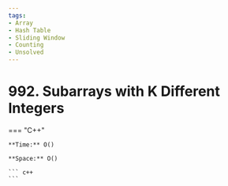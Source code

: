 ```yaml
---
tags:
- Array
- Hash Table
- Sliding Window
- Counting
- Unsolved
---
```



# 992. Subarrays with K Different Integers

=== "C++"

    **Time:** O()

    **Space:** O()

    ``` c++
    ```